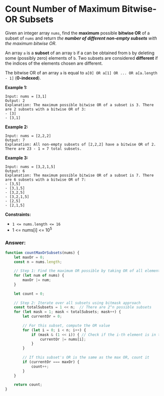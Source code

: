 # Count Number of Maximum Bitwise-OR Subsets

Given an integer array `nums`, find the **maximum** possible **bitwise OR** of a subset of `nums` and return *the **number of different non-empty subsets** with the maximum bitwise OR*.

An array `a` is a **subset** of an array `b` if a can be obtained from `b` by deleting some (possibly zero) elements of `b`. Two subsets are considered **different** if the indices of the elements chosen are different.

The bitwise OR of an array `a` is equal to `a[0] OR a[1] OR ... OR a[a.length - 1]` (**0-indexed**).

**Example 1:**
```
Input: nums = [3,1]
Output: 2
Explanation: The maximum possible bitwise OR of a subset is 3. There are 2 subsets with a bitwise OR of 3:
- [3]
- [3,1]
```

**Example 2:**
```
Input: nums = [2,2,2]
Output: 7
Explanation: All non-empty subsets of [2,2,2] have a bitwise OR of 2. There are 23 - 1 = 7 total subsets.
```

**Example 3:**
```
Input: nums = [3,2,1,5]
Output: 6
Explanation: The maximum possible bitwise OR of a subset is 7. There are 6 subsets with a bitwise OR of 7:
- [3,5]
- [3,1,5]
- [3,2,5]
- [3,2,1,5]
- [2,5]
- [2,1,5]
```

**Constraints:**

- `1 <= nums.length <= 16`
- 1 <= nums[i] <= 10<sup>5</sup>

### Answer:

```javascript
function countMaxOrSubsets(nums) {
    let maxOr = 0;
    const n = nums.length;
    
    // Step 1: Find the maximum OR possible by taking OR of all elements
    for (let num of nums) {
        maxOr |= num;
    }
    
    let count = 0;
    
    // Step 2: Iterate over all subsets using bitmask approach
    const totalSubsets = 1 << n;  // There are 2^n possible subsets
    for (let mask = 1; mask < totalSubsets; mask++) {
        let currentOr = 0;
        
        // For this subset, compute the OR value
        for (let i = 0; i < n; i++) {
            if (mask & (1 << i)) { // Check if the i-th element is in the subset
                currentOr |= nums[i];
            }
        }
        
        // If this subset's OR is the same as the max OR, count it
        if (currentOr === maxOr) {
            count++;
        }
    }
    
    return count;
}
```